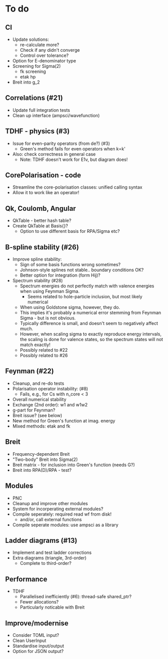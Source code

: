 # To do

## CI

* Update solutions:
  * re-calculate more?
  * Check if any didn't converge
  * Control over tolerance?
* Option for E-denominator type
* Screening for Sigma(2)
  * fk screening
  * etak hp
* Breit into g_2

## Correlations (#21)

* Update full integration tests
* Clean up interface (ampsci/wavefunction)

## TDHF - physics (#3)

* Issue for even-parity operators (from de?) (#3)
  * Green's method fails for even operators when k=k'
* Also: check correctness in general case
  * Note: TDHF doesn't work for E1v, but diagram does!

## CorePolarisation - code

* Streamline the core-polarisation classes: unified calling syntax
* Allow it to work like an operator!

## Qk, Coulomb, Angular

* QkTable - better hash table?
* Create QkTable at Basis{}?
  * Option to use different basis for RPA/Sigma etc?

## B-spline stability (#26)

* Improve spline stability:
  * Sign of some basis functions wrong sometimes?
  * Johnson-style splines not stable.. boundary conditions OK?
  * Better option for integration (form Hij)?
* Spectrum stability (#28)
  * Spectrum energies do not perfectly match with valence energies when using Feynman Sigma.
    * Seems related to hole-particle inclusion, but most likely numerical
  * When using Goldstone sigma, however, they do.
  * This implies it's probably a numerical error stemming from Feynman Sigma - but is not obvious.
  * Typically difference is small, and doesn't seem to negatively affect much.
  * However, when scaling sigma to exactly reproduce energy intervals, the scaling  is done for valence states, so the spectrum states will not match exactly!
  * Possibly related to #22
  * Possibly related to #26

## Feynman (#22)

* Cleanup, and re-do tests
* Polarisation operator instability: (#8)
  * Fails, e.g., for Cs with n_core < 3
* Overall numerical stability
* Exchange (2nd order): w1 and w1w2
* g-part for Feynman?
* Breit issue? (see below)
* New method for Green's function at imag. energy
* Mixed methods: etak and fk

## Breit

* Frequency-dependent Breit
* "Two-body" Breit into Sigma(2)
* Breit matrix - for inclusion into Green's function (needs G?)
* Breit into RPA(D)/RPA - test?

## Modules

* PNC
* Cleanup and improve other modules
* System for incorperating external modules?
* Compile seperately: required read wf from disk!
  * and/or, call external functions
* Compile seperate modules: use ampsci as a library

## Ladder diagrams (#13)

* Implement and test ladder corrections
* Extra diagrams (triangle, 3rd-order)
  * Complete to third-order?

## Performance

* TDHF
  * Parallelised inefficiently (#6): thread-safe shared_ptr?
  * Fewer allocations?
  * Particularly noticable with Breit

## Improve/modernise

* Consider TOML input?
* Clean UserInput
* Standardise input/output
* Option for JSON output?
